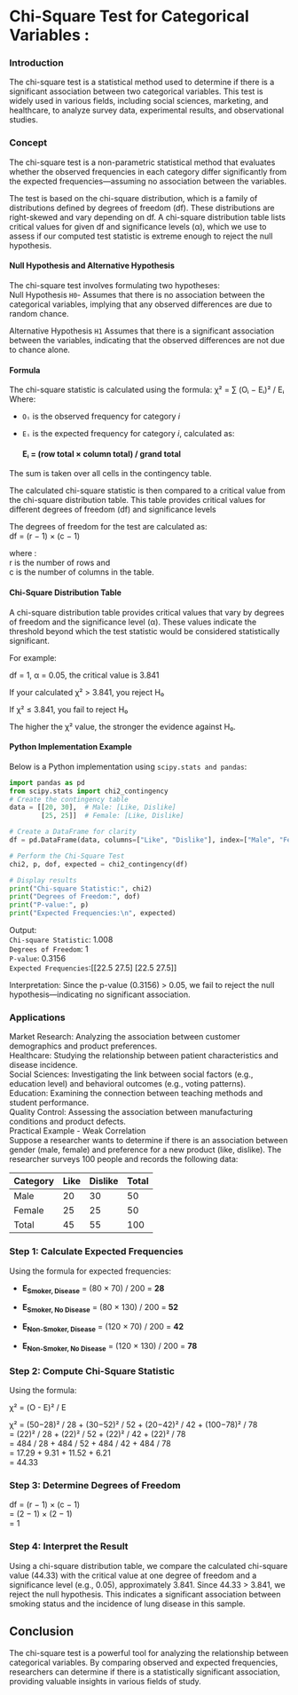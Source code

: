 # Chi-Square Test for Categorical Variables : 
### Introduction
The chi-square test is a statistical method used to determine if there is a significant association between two categorical variables. This test is widely used in various fields, including social sciences, marketing, and healthcare, to analyze survey data, experimental results, and observational studies.

### Concept
The chi-square test is a non-parametric statistical method that evaluates whether the observed frequencies in each category differ significantly from the expected frequencies—assuming no association between the variables.

The test is based on the chi-square distribution, which is a family of distributions defined by degrees of freedom (df). These distributions are right-skewed and vary depending on df. A chi-square distribution table lists critical values for given df and significance levels (α), which we use to assess if our computed test statistic is extreme enough to reject the null hypothesis.      

#### Null Hypothesis and Alternative Hypothesis          
The chi-square test involves formulating two hypotheses:                        
Null Hypothesis `H0`- Assumes that there is no association between the categorical variables, implying that any observed differences are due to random chance.

Alternative Hypothesis `H1` Assumes that there is a significant association between the variables, indicating that the observed differences are not due to chance alone.

#### Formula
The chi-square statistic is calculated using the formula:         χ² = ∑ (Oᵢ − Eᵢ)² / Eᵢ                      
Where:

- `Oᵢ` is the observed frequency for category *i*  
- `Eᵢ` is the expected frequency for category *i*, calculated as:

  #### Eᵢ = (row total × column total) / grand total

The sum is taken over all cells in the contingency table.

The calculated chi-square statistic is then compared to a critical value from the chi-square distribution table. This table provides critical values for different degrees of freedom (df) and significance levels 


The degrees of freedom for the test are calculated as:    
df = (r − 1) × (c − 1)

where :    
r is the number of rows and         
c is the number of columns in the table.        

#### Chi-Square Distribution Table
A chi-square distribution table provides critical values that vary by degrees of freedom and the significance level (α). These values indicate the threshold beyond which the test statistic would be considered statistically significant.

For example:

df = 1, α = 0.05, the critical value is 3.841

If your calculated χ² > 3.841, you reject H₀

If χ² ≤ 3.841, you fail to reject H₀

The higher the χ² value, the stronger the evidence against H₀.

#### Python Implementation Example
Below is a Python implementation using `scipy.stats and pandas`:

```python
import pandas as pd
from scipy.stats import chi2_contingency
# Create the contingency table
data = [[20, 30],  # Male: [Like, Dislike]
        [25, 25]]  # Female: [Like, Dislike]

# Create a DataFrame for clarity
df = pd.DataFrame(data, columns=["Like", "Dislike"], index=["Male", "Female"])

# Perform the Chi-Square Test
chi2, p, dof, expected = chi2_contingency(df)

# Display results
print("Chi-square Statistic:", chi2)
print("Degrees of Freedom:", dof)
print("P-value:", p)
print("Expected Frequencies:\n", expected)
```

Output:       
`Chi-square Statistic`: 1.008           
`Degrees of Freedom`: 1                 
`P-value`: 0.3156                    
`Expected Frequencies`:[[22.5 27.5] [22.5 27.5]]           

Interpretation: Since the p-value (0.3156) > 0.05, we fail to reject the null hypothesis—indicating no significant association.

### Applications         
Market Research: Analyzing the association between customer demographics and product preferences.               
Healthcare: Studying the relationship between patient characteristics and disease incidence.                            
Social Sciences: Investigating the link between social factors (e.g., education level) and behavioral outcomes (e.g., voting patterns).                 
Education: Examining the connection between teaching methods and student performance.               
Quality Control: Assessing the association between manufacturing conditions and product defects.                    
Practical Example - Weak Correlation                 
Suppose a researcher wants to determine if there is an association between gender (male, female) and preference for a new product (like, dislike). The researcher surveys 100 people and records the following data:

|Category	|Like	|Dislike	|Total|
|----------|------|---------|-------|
|Male|	20	|30	|50|
|Female	|25	|25	|50|
|Total	|45	|55|	100|

### Step 1: Calculate Expected Frequencies

Using the formula for expected frequencies:

- **E<sub>Smoker, Disease</sub>** = (80 × 70) / 200 = **28**

- **E<sub>Smoker, No Disease</sub>** = (80 × 130) / 200 = **52**

- **E<sub>Non-Smoker, Disease</sub>** = (120 × 70) / 200 = **42**

- **E<sub>Non-Smoker, No Disease</sub>** = (120 × 130) / 200 = **78**

### Step 2: Compute Chi-Square Statistic

Using the formula:

χ² = (O - E)² / E               

χ² = (50−28)² / 28 + (30−52)² / 52 + (20−42)² / 42 + (100−78)² / 78             
= (22)² / 28 + (22)² / 52 + (22)² / 42 + (22)² / 78               
= 484 / 28 + 484 / 52 + 484 / 42 + 484 / 78               
= 17.29 + 9.31 + 11.52 + 6.21            
= 44.33                   

### Step 3: Determine Degrees of Freedom

df = (r − 1) × (c − 1)          
= (2 − 1) × (2 − 1)           
= 1            

### Step 4: Interpret the Result

Using a chi-square distribution table, we compare the calculated chi-square value (44.33) with the critical value at one degree of freedom and a significance level (e.g., 0.05), approximately 3.841. Since 44.33 > 3.841, we reject the null hypothesis. This indicates a significant association between smoking status and the incidence of lung disease in this sample.

## Conclusion
The chi-square test is a powerful tool for analyzing the relationship between categorical variables. By comparing observed and expected frequencies, researchers can determine if there is a statistically significant association, providing valuable insights in various fields of study.




